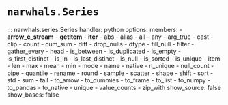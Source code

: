 # `narwhals.Series`

::: narwhals.series.Series
    handler: python
    options:
      members:
        - __arrow_c_stream__
        - __getitem__
        - __iter__
        - abs
        - alias
        - all
        - any
        - arg_true
        - cast
        - clip
        - count
        - cum_sum
        - diff
        - drop_nulls
        - dtype
        - fill_null
        - filter
        - gather_every
        - head
        - is_between
        - is_duplicated
        - is_empty
        - is_first_distinct
        - is_in
        - is_last_distinct
        - is_null
        - is_sorted
        - is_unique
        - item
        - len
        - max
        - mean
        - min
        - mode
        - name
        - native
        - n_unique
        - null_count
        - pipe
        - quantile
        - rename
        - round
        - sample
        - scatter
        - shape
        - shift
        - sort
        - std
        - sum
        - tail
        - to_arrow
        - to_dummies
        - to_frame
        - to_list
        - to_numpy
        - to_pandas
        - to_native
        - unique
        - value_counts
        - zip_with
      show_source: false
      show_bases: false
